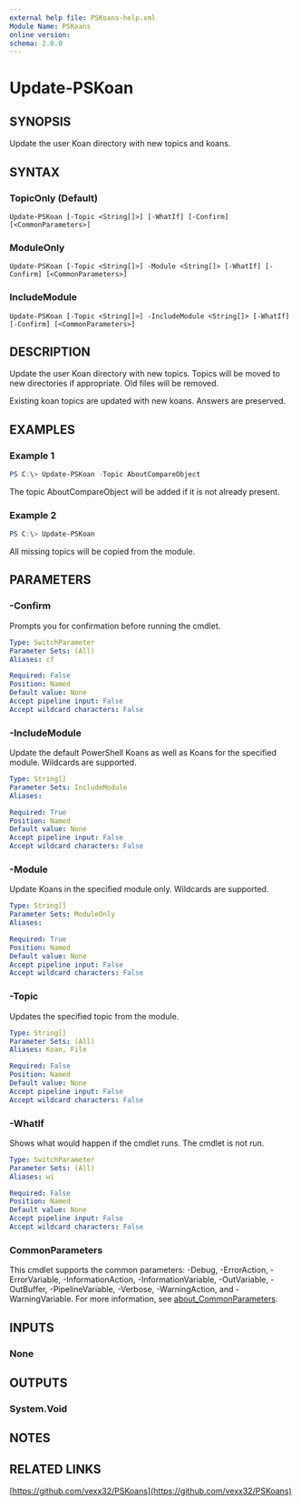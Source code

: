 ```yaml
---
external help file: PSKoans-help.xml
Module Name: PSKoans
online version:
schema: 2.0.0
---
```


# Update-PSKoan

## SYNOPSIS
Update the user Koan directory with new topics and koans.

## SYNTAX

### TopicOnly (Default)
```
Update-PSKoan [-Topic <String[]>] [-WhatIf] [-Confirm] [<CommonParameters>]
```

### ModuleOnly
```
Update-PSKoan [-Topic <String[]>] -Module <String[]> [-WhatIf] [-Confirm] [<CommonParameters>]
```

### IncludeModule
```
Update-PSKoan [-Topic <String[]>] -IncludeModule <String[]> [-WhatIf] [-Confirm] [<CommonParameters>]
```

## DESCRIPTION
Update the user Koan directory with new topics. Topics will be moved to new directories if appropriate. Old files will be removed.

Existing koan topics are updated with new koans. Answers are preserved.

## EXAMPLES

### Example 1
```powershell
PS C:\> Update-PSKoan -Topic AboutCompareObject
```

The topic AboutCompareObject will be added if it is not already present.

### Example 2
```powershell
PS C:\> Update-PSKoan
```

All missing topics will be copied from the module.

## PARAMETERS

### -Confirm
Prompts you for confirmation before running the cmdlet.

```yaml
Type: SwitchParameter
Parameter Sets: (All)
Aliases: cf

Required: False
Position: Named
Default value: None
Accept pipeline input: False
Accept wildcard characters: False
```

### -IncludeModule
Update the default PowerShell Koans as well as Koans for the specified module. Wildcards are supported.

```yaml
Type: String[]
Parameter Sets: IncludeModule
Aliases:

Required: True
Position: Named
Default value: None
Accept pipeline input: False
Accept wildcard characters: False
```

### -Module
Update Koans in the specified module only. Wildcards are supported.

```yaml
Type: String[]
Parameter Sets: ModuleOnly
Aliases:

Required: True
Position: Named
Default value: None
Accept pipeline input: False
Accept wildcard characters: False
```

### -Topic
Updates the specified topic from the module.

```yaml
Type: String[]
Parameter Sets: (All)
Aliases: Koan, File

Required: False
Position: Named
Default value: None
Accept pipeline input: False
Accept wildcard characters: False
```

### -WhatIf
Shows what would happen if the cmdlet runs.
The cmdlet is not run.

```yaml
Type: SwitchParameter
Parameter Sets: (All)
Aliases: wi

Required: False
Position: Named
Default value: None
Accept pipeline input: False
Accept wildcard characters: False
```

### CommonParameters
This cmdlet supports the common parameters: -Debug, -ErrorAction, -ErrorVariable, -InformationAction, -InformationVariable, -OutVariable, -OutBuffer, -PipelineVariable, -Verbose, -WarningAction, and -WarningVariable. For more information, see [about_CommonParameters](http://go.microsoft.com/fwlink/?LinkID=113216).

## INPUTS

### None

## OUTPUTS

### System.Void

## NOTES

## RELATED LINKS

[https://github.com/vexx32/PSKoans](https://github.com/vexx32/PSKoans)
